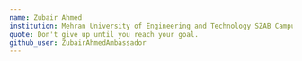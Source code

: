 ```yaml
---
name: Zubair Ahmed
institution: Mehran University of Engineering and Technology SZAB Campus
quote: Don't give up until you reach your goal.
github_user: ZubairAhmedAmbassador
---
```

